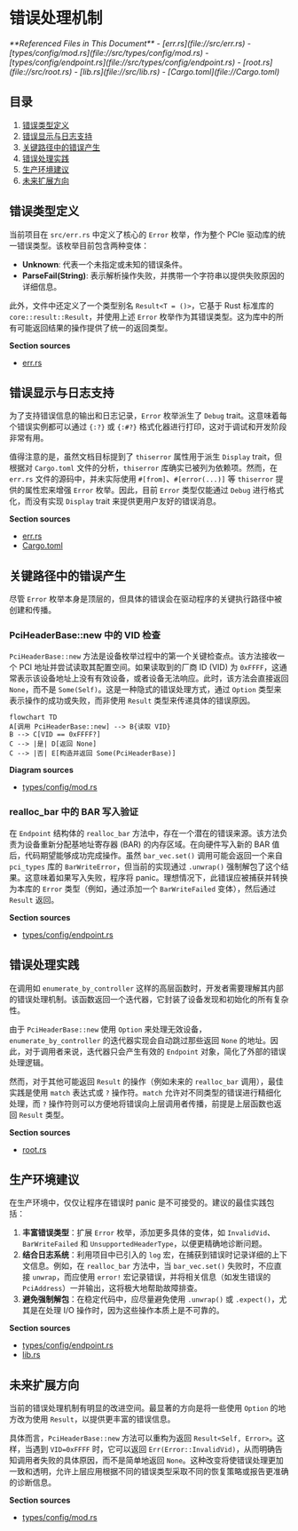 # 错误处理机制

<cite>
**Referenced Files in This Document**   
- [err.rs](file://src/err.rs)
- [types/config/mod.rs](file://src/types/config/mod.rs)
- [types/config/endpoint.rs](file://src/types/config/endpoint.rs)
- [root.rs](file://src/root.rs)
- [lib.rs](file://src/lib.rs)
- [Cargo.toml](file://Cargo.toml)
</cite>

## 目录
1. [错误类型定义](#错误类型定义)
2. [错误显示与日志支持](#错误显示与日志支持)
3. [关键路径中的错误产生](#关键路径中的错误产生)
4. [错误处理实践](#错误处理实践)
5. [生产环境建议](#生产环境建议)
6. [未来扩展方向](#未来扩展方向)

## 错误类型定义

当前项目在 `src/err.rs` 中定义了核心的 `Error` 枚举，作为整个 PCIe 驱动库的统一错误类型。该枚举目前包含两种变体：

- **Unknown**: 代表一个未指定或未知的错误条件。
- **ParseFail(String)**: 表示解析操作失败，并携带一个字符串以提供失败原因的详细信息。

此外，文件中还定义了一个类型别名 `Result<T = ()>`，它基于 Rust 标准库的 `core::result::Result`，并使用上述 `Error` 枚举作为其错误类型。这为库中的所有可能返回结果的操作提供了统一的返回类型。

**Section sources**
- [err.rs](file://src/err.rs#L0-L9)

## 错误显示与日志支持

为了支持错误信息的输出和日志记录，`Error` 枚举派生了 `Debug` trait。这意味着每个错误实例都可以通过 `{:?}` 或 `{:#?}` 格式化器进行打印，这对于调试和开发阶段非常有用。

值得注意的是，虽然文档目标提到了 `thiserror` 属性用于派生 `Display` trait，但根据对 `Cargo.toml` 文件的分析，`thiserror` 库确实已被列为依赖项。然而，在 `err.rs` 文件的源码中，并未实际使用 `#[from]`、`#[error(...)]` 等 `thiserror` 提供的属性宏来增强 `Error` 枚举。因此，目前 `Error` 类型仅能通过 `Debug` 进行格式化，而没有实现 `Display` trait 来提供更用户友好的错误消息。

**Section sources**
- [err.rs](file://src/err.rs#L0-L9)
- [Cargo.toml](file://Cargo.toml#L17)

## 关键路径中的错误产生

尽管 `Error` 枚举本身是顶层的，但具体的错误会在驱动程序的关键执行路径中被创建和传播。

### PciHeaderBase::new 中的 VID 检查

`PciHeaderBase::new` 方法是设备枚举过程中的第一个关键检查点。该方法接收一个 PCI 地址并尝试读取其配置空间。如果读取到的厂商 ID (VID) 为 `0xFFFF`，这通常表示该设备地址上没有有效设备，或者设备无法响应。此时，该方法会直接返回 `None`，而不是 `Some(Self)`。这是一种隐式的错误处理方式，通过 `Option` 类型来表示操作的成功或失败，而非使用 `Result` 类型来传递具体的错误原因。

```mermaid
flowchart TD
A[调用 PciHeaderBase::new] --> B{读取 VID}
B --> C[VID == 0xFFFF?]
C --> |是| D[返回 None]
C --> |否| E[构造并返回 Some(PciHeaderBase)]
```

**Diagram sources**
- [types/config/mod.rs](file://src/types/config/mod.rs#L38-L45)

### realloc_bar 中的 BAR 写入验证

在 `Endpoint` 结构体的 `realloc_bar` 方法中，存在一个潜在的错误来源。该方法负责为设备重新分配基地址寄存器 (BAR) 的内存区域。在向硬件写入新的 BAR 值后，代码期望能够成功完成操作。虽然 `bar_vec.set()` 调用可能会返回一个来自 `pci_types` 库的 `BarWriteError`，但当前的实现通过 `.unwrap()` 强制解包了这个结果。这意味着如果写入失败，程序将 panic。理想情况下，此错误应被捕获并转换为本库的 `Error` 类型（例如，通过添加一个 `BarWriteFailed` 变体），然后通过 `Result` 返回。

**Section sources**
- [types/config/endpoint.rs](file://src/types/config/endpoint.rs#L100-L180)

## 错误处理实践

在调用如 `enumerate_by_controller` 这样的高层函数时，开发者需要理解其内部的错误处理机制。该函数返回一个迭代器，它封装了设备发现和初始化的所有复杂性。

由于 `PciHeaderBase::new` 使用 `Option` 来处理无效设备，`enumerate_by_controller` 的迭代器实现会自动跳过那些返回 `None` 的地址。因此，对于调用者来说，迭代器只会产生有效的 `Endpoint` 对象，简化了外部的错误处理逻辑。

然而，对于其他可能返回 `Result` 的操作（例如未来的 `realloc_bar` 调用），最佳实践是使用 `match` 表达式或 `?` 操作符。`match` 允许对不同类型的错误进行精细化处理，而 `?` 操作符则可以方便地将错误向上层调用者传播，前提是上层函数也返回 `Result` 类型。

**Section sources**
- [root.rs](file://src/root.rs#L10-L192)

## 生产环境建议

在生产环境中，仅仅让程序在错误时 panic 是不可接受的。建议的最佳实践包括：

1.  **丰富错误类型**：扩展 `Error` 枚举，添加更多具体的变体，如 `InvalidVid`、`BarWriteFailed` 和 `UnsupportedHeaderType`，以便更精确地诊断问题。
2.  **结合日志系统**：利用项目中已引入的 `log` 宏，在捕获到错误时记录详细的上下文信息。例如，在 `realloc_bar` 方法中，当 `bar_vec.set()` 失败时，不应直接 `unwrap`，而应使用 `error!` 宏记录错误，并将相关信息（如发生错误的 `PciAddress`）一并输出，这将极大地帮助故障排查。
3.  **避免强制解包**：在稳定代码中，应尽量避免使用 `.unwrap()` 或 `.expect()`，尤其是在处理 I/O 操作时，因为这些操作本质上是不可靠的。

**Section sources**
- [types/config/endpoint.rs](file://src/types/config/endpoint.rs#L150)
- [lib.rs](file://src/lib.rs#L5)

## 未来扩展方向

当前的错误处理机制有明显的改进空间。最显著的方向是将一些使用 `Option` 的地方改为使用 `Result`，以提供更丰富的错误信息。

具体而言，`PciHeaderBase::new` 方法可以重构为返回 `Result<Self, Error>`。这样，当遇到 `VID=0xFFFF` 时，它可以返回 `Err(Error::InvalidVid)`，从而明确告知调用者失败的具体原因，而不是简单地返回 `None`。这种改变将使错误处理更加一致和透明，允许上层应用根据不同的错误类型采取不同的恢复策略或报告更准确的诊断信息。

**Section sources**
- [types/config/mod.rs](file://src/types/config/mod.rs#L38-L45)
